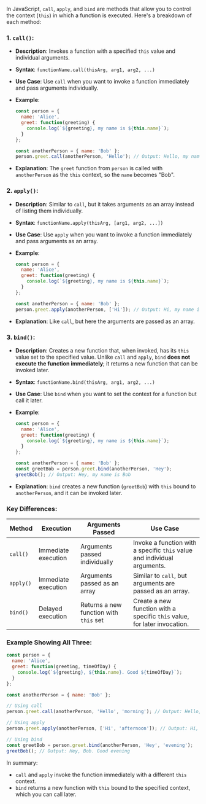 In JavaScript, `call`, `apply`, and `bind` are methods that allow you to control the context (`this`) in which a function is executed. Here's a breakdown of each method:

### 1. **`call()`**:
   - **Description**: Invokes a function with a specified `this` value and individual arguments.
   - **Syntax**: `functionName.call(thisArg, arg1, arg2, ...)`
   - **Use Case**: Use `call` when you want to invoke a function immediately and pass arguments individually.
   
   - **Example**:
     ```js
     const person = {
       name: 'Alice',
       greet: function(greeting) {
         console.log(`${greeting}, my name is ${this.name}`);
       }
     };
     
     const anotherPerson = { name: 'Bob' };
     person.greet.call(anotherPerson, 'Hello'); // Output: Hello, my name is Bob
     ```
   - **Explanation**: The `greet` function from `person` is called with `anotherPerson` as the `this` context, so the `name` becomes "Bob".

### 2. **`apply()`**:
   - **Description**: Similar to `call`, but it takes arguments as an array instead of listing them individually.
   - **Syntax**: `functionName.apply(thisArg, [arg1, arg2, ...])`
   - **Use Case**: Use `apply` when you want to invoke a function immediately and pass arguments as an array.
   
   - **Example**:
     ```js
     const person = {
       name: 'Alice',
       greet: function(greeting) {
         console.log(`${greeting}, my name is ${this.name}`);
       }
     };
     
     const anotherPerson = { name: 'Bob' };
     person.greet.apply(anotherPerson, ['Hi']); // Output: Hi, my name is Bob
     ```
   - **Explanation**: Like `call`, but here the arguments are passed as an array.

### 3. **`bind()`**:
   - **Description**: Creates a new function that, when invoked, has its `this` value set to the specified value. Unlike `call` and `apply`, `bind` **does not execute the function immediately**; it returns a new function that can be invoked later.
   - **Syntax**: `functionName.bind(thisArg, arg1, arg2, ...)`
   - **Use Case**: Use `bind` when you want to set the context for a function but call it later.
   
   - **Example**:
     ```js
     const person = {
       name: 'Alice',
       greet: function(greeting) {
         console.log(`${greeting}, my name is ${this.name}`);
       }
     };
     
     const anotherPerson = { name: 'Bob' };
     const greetBob = person.greet.bind(anotherPerson, 'Hey');
     greetBob(); // Output: Hey, my name is Bob
     ```
   - **Explanation**: `bind` creates a new function (`greetBob`) with `this` bound to `anotherPerson`, and it can be invoked later.

### Key Differences:

| **Method**   | **Execution**       | **Arguments Passed**                | **Use Case**                           |
|--------------|---------------------|-------------------------------------|----------------------------------------|
| `call()`     | Immediate execution  | Arguments passed individually       | Invoke a function with a specific `this` value and individual arguments. |
| `apply()`    | Immediate execution  | Arguments passed as an array        | Similar to `call`, but arguments are passed as an array. |
| `bind()`     | Delayed execution    | Returns a new function with `this` set | Create a new function with a specific `this` value, for later invocation. |

### Example Showing All Three:
```js
const person = {
  name: 'Alice',
  greet: function(greeting, timeOfDay) {
    console.log(`${greeting}, ${this.name}. Good ${timeOfDay}`);
  }
};

const anotherPerson = { name: 'Bob' };

// Using call
person.greet.call(anotherPerson, 'Hello', 'morning'); // Output: Hello, Bob. Good morning

// Using apply
person.greet.apply(anotherPerson, ['Hi', 'afternoon']); // Output: Hi, Bob. Good afternoon

// Using bind
const greetBob = person.greet.bind(anotherPerson, 'Hey', 'evening');
greetBob(); // Output: Hey, Bob. Good evening
```

In summary:
- `call` and `apply` invoke the function immediately with a different `this` context.
- `bind` returns a new function with `this` bound to the specified context, which you can call later.
